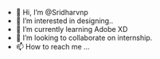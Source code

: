 - 👋 Hi, I’m @Sridharvnp
- 👀 I’m interested in designing..
- 🌱 I’m currently learning Adobe XD
- 💞️ I’m looking to collaborate on internship.
- 📫 How to reach me ...

<!---
Sridharvnp/Sridharvnp is a ✨ special ✨ repository because its `README.md` (this file) appears on your GitHub profile.
You can click the Preview link to take a look at your changes.
--->
